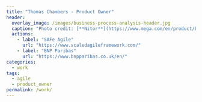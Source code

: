 ```yaml
---
title: "Thomas Chambers - Product Owner"
header:
  overlay_image: /images/business-process-analysis-header.jpg
  caption: "Photo credit: [**Nitor**](https://www.mega.com/en/product/business-process-analysis)"
  actions:
    - label: "SAFe Agile"
      url: "https://www.scaledagileframework.com/"
    - label: "BNP Paribas"
      url: "https://www.bnpparibas.co.uk/en/"
categories:
  - work
tags:
  - agile
  - product_owner
permalink: /work/
---
```



